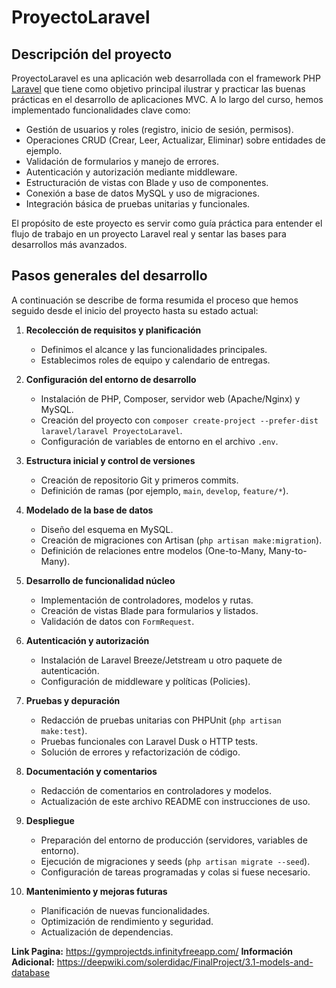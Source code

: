 # ProyectoLaravel

## Descripción del proyecto

ProyectoLaravel es una aplicación web desarrollada con el framework PHP [Laravel](https://laravel.com/) que tiene como objetivo principal ilustrar y practicar las buenas prácticas en el desarrollo de aplicaciones MVC. A lo largo del curso, hemos implementado funcionalidades clave como:

* Gestión de usuarios y roles (registro, inicio de sesión, permisos).
* Operaciones CRUD (Crear, Leer, Actualizar, Eliminar) sobre entidades de ejemplo.
* Validación de formularios y manejo de errores.
* Autenticación y autorización mediante middleware.
* Estructuración de vistas con Blade y uso de componentes.
* Conexión a base de datos MySQL y uso de migraciones.
* Integración básica de pruebas unitarias y funcionales.

El propósito de este proyecto es servir como guía práctica para entender el flujo de trabajo en un proyecto Laravel real y sentar las bases para desarrollos más avanzados.

## Pasos generales del desarrollo

A continuación se describe de forma resumida el proceso que hemos seguido desde el inicio del proyecto hasta su estado actual:

1. **Recolección de requisitos y planificación**

   * Definimos el alcance y las funcionalidades principales.
   * Establecimos roles de equipo y calendario de entregas.

2. **Configuración del entorno de desarrollo**

   * Instalación de PHP, Composer, servidor web (Apache/Nginx) y MySQL.
   * Creación del proyecto con `composer create-project --prefer-dist laravel/laravel ProyectoLaravel`.
   * Configuración de variables de entorno en el archivo `.env`.

3. **Estructura inicial y control de versiones**

   * Creación de repositorio Git y primeros commits.
   * Definición de ramas (por ejemplo, `main`, `develop`, `feature/*`).

4. **Modelado de la base de datos**

   * Diseño del esquema en MySQL.
   * Creación de migraciones con Artisan (`php artisan make:migration`).
   * Definición de relaciones entre modelos (One-to-Many, Many-to-Many).

5. **Desarrollo de funcionalidad núcleo**

   * Implementación de controladores, modelos y rutas.
   * Creación de vistas Blade para formularios y listados.
   * Validación de datos con `FormRequest`.

6. **Autenticación y autorización**

   * Instalación de Laravel Breeze/Jetstream u otro paquete de autenticación.
   * Configuración de middleware y políticas (Policies).

7. **Pruebas y depuración**

   * Redacción de pruebas unitarias con PHPUnit (`php artisan make:test`).
   * Pruebas funcionales con Laravel Dusk o HTTP tests.
   * Solución de errores y refactorización de código.

8. **Documentación y comentarios**

   * Redacción de comentarios en controladores y modelos.
   * Actualización de este archivo README con instrucciones de uso.

9. **Despliegue**

   * Preparación del entorno de producción (servidores, variables de entorno).
   * Ejecución de migraciones y seeds (`php artisan migrate --seed`).
   * Configuración de tareas programadas y colas si fuese necesario.

10. **Mantenimiento y mejoras futuras**

    * Planificación de nuevas funcionalidades.
    * Optimización de rendimiento y seguridad.
    * Actualización de dependencias.
   
  **Link Pagina:** https://gymprojectds.infinityfreeapp.com/ 
  **Información Adicional:** https://deepwiki.com/solerdidac/FinalProject/3.1-models-and-database 

